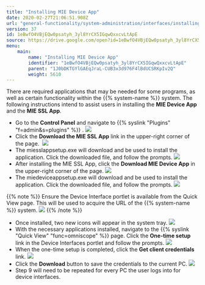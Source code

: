 ```yaml
---
title: "Installing MIE Device App"
date: 2020-02-27T21:06:51.908Z
url: "general-functionality/system-administration/interfaces/installing-mie-device-app.html"
version: 37
id: 1eBwfO4VBjEQw0psatyh_3yl8YrCX5IGqwQxxcvLtApE
source: https://drive.google.com/open?id=1eBwfO4VBjEQw0psatyh_3yl8YrCX5IGqwQxxcvLtApE
menu:
    main:
        name: "Installing MIE Device App"
        identifier: "1eBwfO4VBjEQw0psatyh_3yl8YrCX5IGqwQxxcvLtApE"
        parent: "1J0bDKTGYlGAEqJraL-CUB3x3d976F4lBdUCSRKpIv2Q"
        weight: 5610
---
```

There are required applications that may be needed for some programs, as well as certain functionality within the {{% system-name %}} system. The following instructions intend to assist users in installing the **MIE Device App** and the **MIE SSL App**. 





* Go to the <strong>Control Panel</strong> and navigate to {{% syslink "Plugins" "f=admin&s=plugins" %}} .  ![](../../../external_files/95c4888e789b2a2cea61ef660c3268e3.png)
* Click the <strong>Download the MIE SSL App</strong> link in the upper-right corner of the page.   ![](../../../external_files/e9d86118c99537c669ac87478be88898.png)   
* The miesslappsetup.exe will download and be used to install the application. Click the downloaded file, and follow the prompts.  ![](../../../external_files/8d8b6624655b480377b2ca9be384d8f1.png)
* After installing the MIE SSL App, click the <strong>Download MIE Device App</strong> in the upper-right corner of the page.  ![](../../../external_files/d4b5dd480e316366525a54a0d3908096.png)
* The miedeviceappsetup.exe will download and be used to install the application. Click the downloaded file, and follow the prompts.  ![](../../../external_files/c4f2049d5d8ffae483afe45faeef6bce.png)    

{{% note %}} Ensure the Device Interface portlet is available from the Quick View page. This will be used to acquire the URL of the {{% system-name %}} system. ![](../../../external_files/aa0f2e269ce6df2578d974680984d505.png) {{% /note %}}

* Once installed, two new icons will appear in the system tray.  ![](../../../external_files/a456599286c5b6c1db301513eab09647.png)
* With the necessary applications installed, navigate to the {{% syslink "Quick View" "func=omniscope" %}} page. Click the <strong>One-time setup</strong> link in the Device Interfaces portlet and follow the prompts.  ![](../../../external_files/d51cebf7f25b77956db82ee45f71dcbd.png)   
* When the one-time setup is completed, click the <strong>Get client credentials</strong> link.  ![](../../../external_files/08b486d6c49dc521ebd4151a39bfd5de.png)   
* Click the <strong>Download</strong> button to save the credentials to the current PC.  ![](../../../external_files/814369fa869b78668331826e6a28710e.png)   
* Step 9 will need to be repeated for every PC the user logs into for device interfaces.
